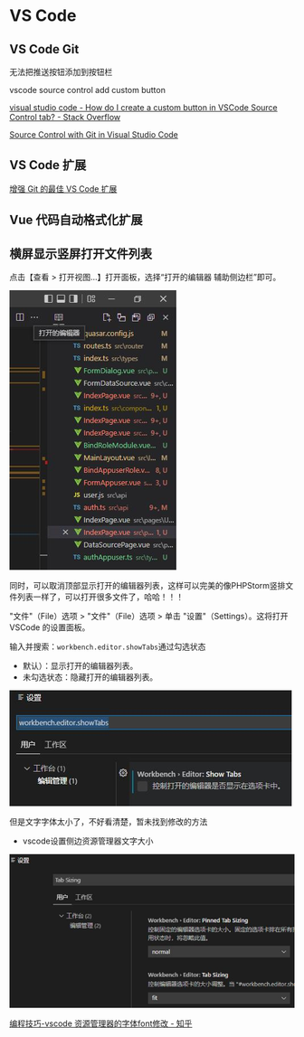 # VS Code


## VS Code Git

无法把推送按钮添加到按钮栏

vscode source control add custom button

[visual studio code - How do I create a custom button in VSCode Source Control tab? - Stack Overflow](https://stackoverflow.com/questions/75893497/how-do-i-create-a-custom-button-in-vscode-source-control-tab)

[Source Control with Git in Visual Studio Code](https://code.visualstudio.com/docs/sourcecontrol/overview)

## VS Code 扩展

[增强 Git 的最佳 VS Code 扩展](https://www.zhihu.com/tardis/zm/art/438758692?source_id=1005)

## Vue 代码自动格式化扩展


## 横屏显示竖屏打开文件列表

点击【查看 > 打开视图...】打开面板，选择“打开的编辑器 辅助侧边栏”即可。

![vscode-open-file-tab-list-panel-1.jpg](img/vscode-open-file-tab-list-panel-1.jpg)

同时，可以取消顶部显示打开的编辑器列表，这样可以完美的像PHPStorm竖排文件列表一样了，可以打开很多文件了，哈哈！！！

"文件"（File）选项 > "文件"（File）选项 > 单击 "设置"（Settings）。这将打开 VSCode 的设置面板。

输入并搜索：`workbench.editor.showTabs`通过勾选状态

- 默认）：显示打开的编辑器列表。
- 未勾选状态：隐藏打开的编辑器列表。

![vscode-open-file-tab-list-panel-2.jpg](img/vscode-open-file-tab-list-panel-2.jpg)

但是文字字体太小了，不好看清楚，暂未找到修改的方法

- vscode设置侧边资源管理器文字大小

![vscode-open-file-tab-list-panel-font-size.jpg](img/vscode-open-file-tab-list-panel-font-size.jpg)

[编程技巧-vscode 资源管理器的字体font修改 - 知乎](https://zhuanlan.zhihu.com/p/642240130)